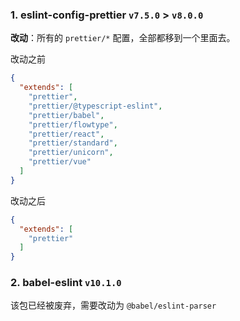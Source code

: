 ### 1. eslint-config-prettier `v7.5.0` > `v8.0.0`

**改动**：所有的 `prettier/*` 配置，全部都移到一个里面去。

改动之前

```json
{
  "extends": [
    "prettier",
    "prettier/@typescript-eslint",
    "prettier/babel",
    "prettier/flowtype",
    "prettier/react",
    "prettier/standard",
    "prettier/unicorn",
    "prettier/vue"
  ]
}
```

改动之后

```json
{
  "extends": [
    "prettier"
  ]
}
```

### 2. babel-eslint `v10.1.0`

该包已经被废弃，需要改动为 `@babel/eslint-parser`